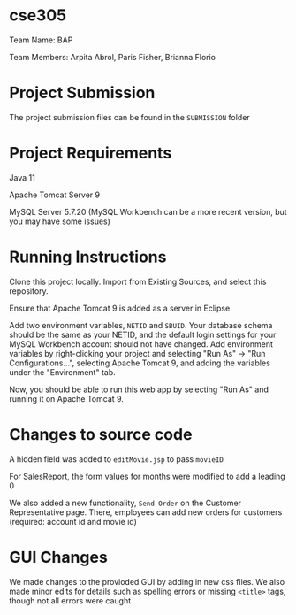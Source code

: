 # cse305

Team Name: BAP

Team Members: Arpita Abrol, Paris Fisher, Brianna Florio

# Project Submission

The project submission files can be found in the ```SUBMISSION``` folder

# Project Requirements

Java 11

Apache Tomcat Server 9

MySQL Server 5.7.20 (MySQL Workbench can be a more recent version, but you may have some issues)

# Running Instructions

Clone this project locally. Import from Existing Sources, and select this repository. 

Ensure that Apache Tomcat 9 is added as a server in Eclipse.

Add two environment variables, ``NETID`` and ``SBUID``. Your database schema should be the same as your NETID, and the default login settings for your MySQL Workbench account should not have changed. Add environment variables by right-clicking your project and selecting "Run As" -> "Run Configurations...", selecting Apache Tomcat 9, and adding the variables under the "Environment" tab.

Now, you should be able to run this web app by selecting "Run As" and running it on Apache Tomcat 9.

# Changes to source code

A hidden field was added to ```editMovie.jsp``` to pass ```movieID```

For SalesReport, the form values for months were modified to add a leading 0

We also added a new functionality, ```Send Order``` on the Customer Representative page. There, employees can add new orders for customers (required: account id and movie id)

# GUI Changes

We made changes to the provioded GUI by adding in new css files. We also made minor edits for details such as spelling errors or missing ```<title>``` tags, though not all errors were caught
